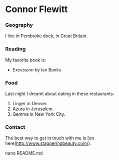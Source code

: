 # Connor Flewitt

### Geography

I live in Pembroke dock, in Great Britain.

### Reading

My favorite book is:

- *Excession* by Ian Banks
### Food

Last night I dreamt about eating in these restaurants:

1. Linger in Denver.
2. Azura in Jerusalem.
3. Gemma in New York City.

### Contact

The best way to get in touch with me is [on here]http://www.staggeringbeauty.com/).

nano README.md

